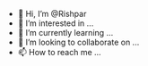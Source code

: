 - 👋 Hi, I’m @Rishpar
- 👀 I’m interested in ...
- 🌱 I’m currently learning ...
- 💞️ I’m looking to collaborate on ...
- 📫 How to reach me ...

<!---
Rishpar/Rishpar is a ✨ special ✨ repository because its `README.md` (this file) appears on your GitHub profile.
You can click the Preview link to take a look at your changes.
--->
